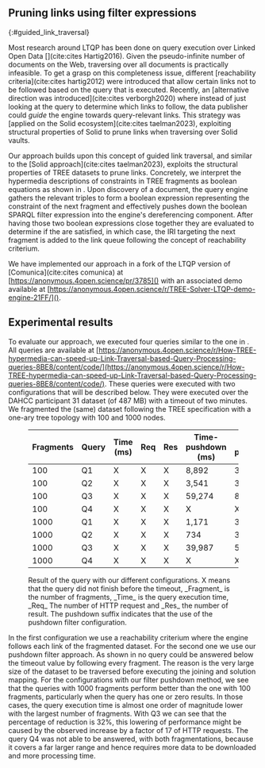 ## Pruning links using filter expressions
{:#guided_link_traversal}

Most research around LTQP has been done on query execution over Linked Open Data [](cite:cites Hartig2016).
Given the pseudo-infinite number of documents on the Web, traversing over all documents is practically infeasible.
To get a grasp on this completeness issue, different [reachability criteria](cite:cites hartig2012) were introduced
that allow certain links not to be followed based on the query that is executed.
Recently, an [alternative direction was introduced](cite:cites verborgh2020)
where instead of just looking at the query to determine which links to follow,
the data publisher could _guide_ the engine towards query-relevant links.
This strategy was [applied on the Solid ecosystem](cite:cites taelman2023),
exploiting structural properties of Solid to prune links when traversing over Solid vaults.

Our approach builds upon this concept of guided link traversal,
and similar to the [Solid approach](cite:cites taelman2023), exploits the structural properties of TREE datasets to prune links.
Concretely, we interpret the hypermedia descriptions of constraints in TREE fragments as boolean equations
as shown in [](#TREE-relation-turtle-example).
Upon discovery of a document, the query engine gathers the relevant triples to form a boolean expression
representing the constraint of the next fragment and effectively pushes down the boolean SPARQL filter expression into the engine's dereferencing component.
After having those two boolean expressions close together they are evaluated to determine if the are satisfied,
in which case,
the IRI targeting the next fragment is added to the link queue following the concept of reachability criterium.

We have implemented our approach in a fork of the LTQP version of [Comunica](cite:cites comunica) at
[https://anonymous.4open.science/pr/3785]() with an associated demo available at
[https://anonymous.4open.science/r/TREE-Solver-LTQP-demo-engine-21FF/]().

## Experimental results

To evaluate our approach, we executed four queries similar to the one in [](#example-sparql).
All queries are available at [https://anonymous.4open.science/r/How-TREE-hypermedia-can-speed-up-Link-Traversal-based-Query-Processing-queries-8BE8/content/code/](https://anonymous.4open.science/r/How-TREE-hypermedia-can-speed-up-Link-Traversal-based-Query-Processing-queries-8BE8/content/code/).
These queries were executed with two configurations that will be described below.
They were executed over the DAHCC participant 31 dataset (of 487 MB) with a timeout of two minutes.
We fragmented the (same) dataset following the TREE specification with a one-ary tree topology with 100 and 1000 nodes.

<figure id="results-queries" markdown="1" class="table table-smaller-font">

| Fragments | Query | Time (ms) | Req | Res | Time-pushdown (ms) | Req-pushdown | Res-pushdown |
|-----------|-------|-----------|-----|-----|--------------------|--------------|--------------|
| 100       | Q1    | X         | X   | X   | 8,892              | 3            | 0            |
| 100       | Q2    | X         | X   | X   | 3,541              | 3            | 1            |
| 100       | Q3    | X         | X   | X   | 59,274             | 8            | 8,166        |
| 100       | Q4    | X         | X   | X   | X                  | X            | X            |
| 1000      | Q1    | X         | X   | X   | 1,171              | 3            | 0            |
| 1000      | Q2    | X         | X   | X   | 734                | 3            | 1            |
| 1000      | Q3    | X         | X   | X   | 39,987             | 51           | 8,166        |
| 1000      | Q4    | X         | X   | X   | X                  | X            | X            |

<figcaption markdown="block">
Result of the query with our different configurations.
X means that the query did not finish before the timeout, _Fragment_ is the number of fragments,
_Time_ is the query execution time, _Req_ The number of HTTP request and _Res_ the number of result. 
The pushdown suffix indicates that the use of the pushdown filter configuration.
</figcaption>
</figure>

In the first configuration we use a reachability criterium where the engine follows each link of the fragmented dataset.
For the second one we use our pushdown filter approach.
As shown in [](#results-queries) no query could be answered below the timeout value by following every fragment.
The reason is the very large size of the dataset to be traversed before executing the joining and solution mapping.
For the configurations with our filter pushdown method, we see that the queries with 1000 fragments perform better than
the one with 100 fragments, particularly when the query has one or zero results. In those cases, the query execution time is almost one order of magnitude lower with the largest number of fragments.
With Q3 we can see that the percentage of reduction is 32%, this lowering of performance might be caused by the observed increase by a factor of 17 of HTTP requests. 
The query Q4 was not able to be answered, with both fragmentations, because it covers a far larger range and hence requires more data to be downloaded and more processing time.
